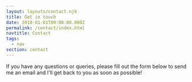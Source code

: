 ```yaml
---
layout: layouts/contact.njk
title: Get in touch
date: 2018-01-01T00:00:00.000Z
permalink: /contact/index.html
navtitle: Contact
tags:
  - nav
section: contact
---
```

If you have any questions or queries, please fill out the form below to send me an email and I'll get back to you as soon as possible!